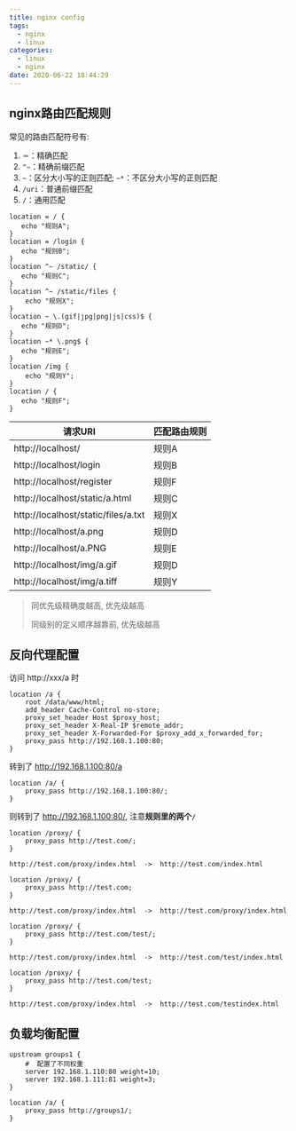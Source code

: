 ```yaml
---
title: nginx config
tags:
  - nginx
  - linux
categories:
  - linux
  - nginx
date: 2020-06-22 18:44:29
---
```


## nginx路由匹配规则

常见的路由匹配符号有:

1. `＝`：精确匹配
2.  `^~`：精确前缀匹配
3.  `~`：区分大小写的正则匹配;  `~*`：不区分大小写的正则匹配
4.  `/uri`：普通前缀匹配
5.   `/`：通用匹配

```nginx
location = / {
   echo "规则A";
}
location = /login {
   echo "规则B";
}
location ^~ /static/ {
   echo "规则C";
}
location ^~ /static/files {
    echo "规则X";
}
location ~ \.(gif|jpg|png|js|css)$ {
   echo "规则D";
}
location ~* \.png$ {
   echo "规则E";
}
location /img {
    echo "规则Y";
}
location / {
   echo "规则F";
}
```


| 请求URI | 匹配路由规则 |
|-------|--------|
| http://localhost/	 | 规则A |
| http://localhost/login | 规则B |
| http://localhost/register | 规则F |
| http://localhost/static/a.html | 规则C |
| http://localhost/static/files/a.txt | 规则X |
| http://localhost/a.png | 规则D |
| http://localhost/a.PNG | 规则E |
| http://localhost/img/a.gif | 规则D |
| http://localhost/img/a.tiff | 规则Y |


> 同优先级精确度越高, 优先级越高
>
> 同级别的定义顺序越靠前, 优先级越高


## 反向代理配置
访问 http://xxx/a 时
```nginx
location /a {
    root /data/www/html;
    add_header Cache-Control no-store;
    proxy_set_header Host $proxy_host;
    proxy_set_header X-Real-IP $remote_addr;
    proxy_set_header X-Forwarded-For $proxy_add_x_forwarded_for; 
    proxy_pass http://192.168.1.100:80;
}
```
转到了 http://192.168.1.100:80/a

```nginx
location /a/ {
    proxy_pass http://192.168.1.100:80/;
}
```
则转到了 http://192.168.1.100:80/, 注意**规则里的两个`/`**



```nginx
location /proxy/ {
    proxy_pass http://test.com/;
}

http://test.com/proxy/index.html  ->  http://test.com/index.html
```

```nginx
location /proxy/ {
    proxy_pass http://test.com;
}

http://test.com/proxy/index.html  ->  http://test.com/proxy/index.html
```

```nginx
location /proxy/ {
    proxy_pass http://test.com/test/;
}

http://test.com/proxy/index.html  ->  http://test.com/test/index.html
```

```nginx
location /proxy/ {
    proxy_pass http://test.com/test;
}

http://test.com/proxy/index.html  ->  http://test.com/testindex.html
```



## 负载均衡配置
```nginx
upstream groups1 {
    #  配置了不同权重
    server 192.168.1.110:80 weight=10;
    server 192.168.1.111:81 weight=3;
}

location /a/ {
    proxy_pass http://groups1/;
}
```
